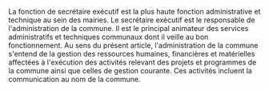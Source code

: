 La fonction de secrétaire exécutif est la plus haute fonction administrative et technique au sein des mairies.
Le secrétaire exécutif est le responsable de l'administration de la commune. Il est le principal animateur des services administratifs et techniques communaux dont il veille au bon fonctionnement.
Au sens du présent article, l'administration de la commune s'entend de la gestion des ressources humaines, financières et matérielles affectées à l'exécution des activités relevant des projets et programmes de la commune ainsi que celles de gestion courante. Ces activités incluent la communication au nom de la commune.
